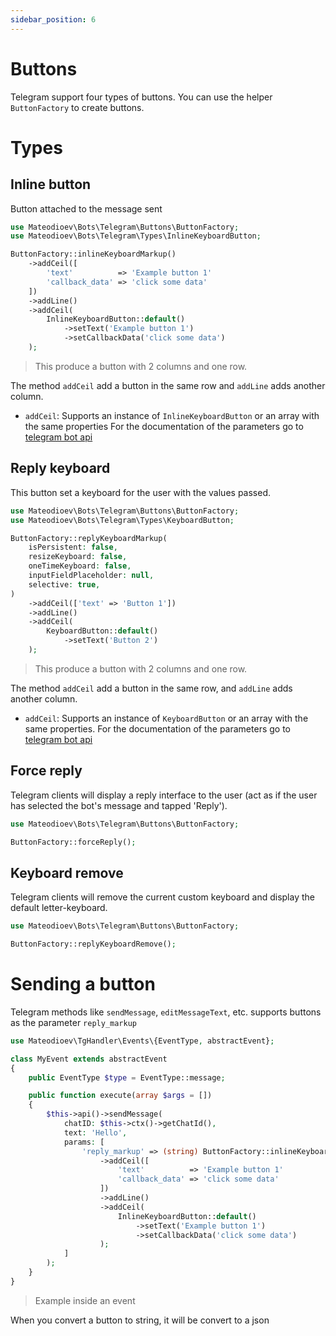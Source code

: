 ```yaml
---
sidebar_position: 6
---
```


# Buttons

Telegram support four types of buttons.
You can use the helper `ButtonFactory` to create buttons.

# Types

## Inline button

Button attached to the message sent

```php
use Mateodioev\Bots\Telegram\Buttons\ButtonFactory;
use Mateodioev\Bots\Telegram\Types\InlineKeyboardButton;

ButtonFactory::inlineKeyboardMarkup()
    ->addCeil([
        'text'          => 'Example button 1'
        'callback_data' => 'click some data'
    ])
    ->addLine()
    ->addCeil(
        InlineKeyboardButton::default()
            ->setText('Example button 1')
            ->setCallbackData('click some data')
    );
```
> This produce a button with 2 columns and one row.

The method `addCeil` add a button in the same row and `addLine` adds another column.

- `addCeil`: Supports an instance of `InlineKeyboardButton` or an array with the same properties
For the documentation of the parameters go to [telegram bot api](https://core.telegram.org/bots/api#inlinekeyboardmarkup)

## Reply keyboard

This button set a keyboard for the user with the values passed.

```php
use Mateodioev\Bots\Telegram\Buttons\ButtonFactory;
use Mateodioev\Bots\Telegram\Types\KeyboardButton;

ButtonFactory::replyKeyboardMarkup(
    isPersistent: false,
    resizeKeyboard: false,
    oneTimeKeyboard: false,
    inputFieldPlaceholder: null,
    selective: true,
)
    ->addCeil(['text' => 'Button 1'])
    ->addLine()
    ->addCeil(
        KeyboardButton::default()
            ->setText('Button 2')
    );
```
> This produce a button with 2 columns and one row.

The method `addCeil` add a button in the same row, and `addLine` adds another column.

- `addCeil`: Supports an instance of `KeyboardButton` or an array with the same properties.
For the documentation of the parameters go to [telegram bot api](https://core.telegram.org/bots/api#replykeyboardmarkup)

## Force reply

Telegram clients will display a reply interface to the user (act as if the user has selected the bot's message and tapped 'Reply').

```php
use Mateodioev\Bots\Telegram\Buttons\ButtonFactory;

ButtonFactory::forceReply();
```

## Keyboard remove

Telegram clients will remove the current custom keyboard and display the default letter-keyboard.

```php
use Mateodioev\Bots\Telegram\Buttons\ButtonFactory;

ButtonFactory::replyKeyboardRemove();
```

# Sending a button

Telegram methods like `sendMessage`, `editMessageText`, etc. supports buttons as the parameter `reply_markup`

```php
use Mateodioev\TgHandler\Events\{EventType, abstractEvent};

class MyEvent extends abstractEvent
{
    public EventType $type = EventType::message;

    public function execute(array $args = [])
    {
        $this->api()->sendMessage(
            chatID: $this->ctx()->getChatId(),
            text: 'Hello',
            params: [
                'reply_markup' => (string) ButtonFactory::inlineKeyboardMarkup()
                    ->addCeil([
                        'text'          => 'Example button 1'
                        'callback_data' => 'click some data'
                    ])
                    ->addLine()
                    ->addCeil(
                        InlineKeyboardButton::default()
                            ->setText('Example button 1')
                            ->setCallbackData('click some data')
                    );
            ]
        );
    }
}
```
> Example inside an event

When you convert a button to string, it will be convert to a json
